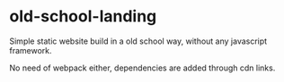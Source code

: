 # old-school-landing

Simple static website build in a old school way, without any javascript framework.

No need of webpack either, dependencies are added through cdn links.
